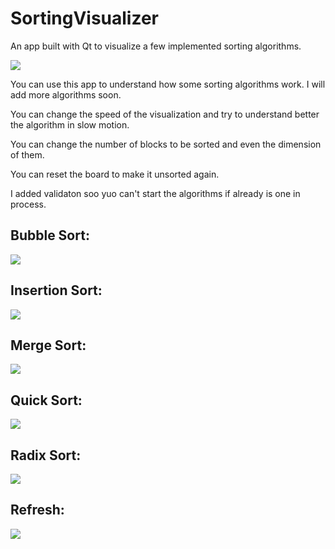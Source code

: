 # SortingVisualizer
An app built with Qt to visualize a few implemented sorting algorithms.

![](Img/insertionSort.gif)

You can use this app to understand how some sorting algorithms work. I will add more algorithms soon.

You can change the speed of the visualization and try to understand better the algorithm in slow motion.

You can change the number of blocks to be sorted and even the dimension of them.

You can reset the board to make it unsorted again.

I added validaton soo yuo can't start the algorithms if already is one in process.


## Bubble Sort:

![](Img/bubbleSort.gif)

## Insertion Sort:

![](Img/insertionSort.gif)

## Merge Sort:

![](Img/mergeSort.gif)

## Quick Sort:

![](Img/quickSort.gif)

## Radix Sort:

![](Img/radixSort.gif)

## Refresh:

![](Img/refresh.gif)
